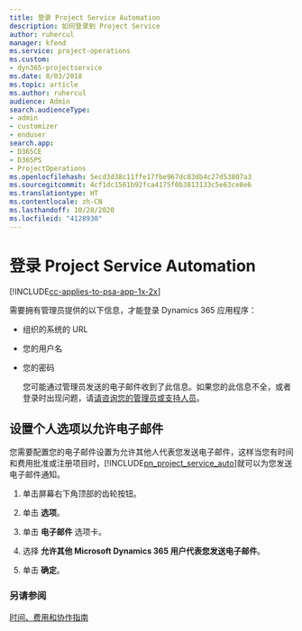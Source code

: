 ```yaml
---
title: 登录 Project Service Automation
description: 如何登录到 Project Service
author: ruhercul
manager: kfend
ms.service: project-operations
ms.custom:
- dyn365-projectservice
ms.date: 8/03/2018
ms.topic: article
ms.author: ruhercul
audience: Admin
search.audienceType:
- admin
- customizer
- enduser
search.app:
- D365CE
- D365PS
- ProjectOperations
ms.openlocfilehash: 5ecd3d38c11ffe17fbe967dc83db4c27d53807a3
ms.sourcegitcommit: 4cf1dc1561b92fca4175f0b3813133c5e63ce8e6
ms.translationtype: HT
ms.contentlocale: zh-CN
ms.lasthandoff: 10/28/2020
ms.locfileid: "4128930"
---
```

# <a name="sign-in-to-project-service-automation"></a>登录 Project Service Automation

[!INCLUDE[cc-applies-to-psa-app-1x-2x](../includes/cc-applies-to-psa-app-1x-2x.md)]

需要拥有管理员提供的以下信息，才能登录 Dynamics 365 应用程序：  
  
- 组织的系统的 URL  
  
- 您的用户名  
  
- 您的密码  
  
  您可能通过管理员发送的电子邮件收到了此信息。如果您的此信息不全，或者登录时出现问题，请[请咨询您的管理员或支持人员](https://docs.microsoft.com/dynamics365/customerengagement/on-premises/basics/find-administrator-support)。  
  
## <a name="set-your-personal-options-to-allow-email"></a>设置个人选项以允许电子邮件  
 您需要配置您的电子邮件设置为允许其他人代表您发送电子邮件，这样当您有时间和费用批准或注册项目时，[!INCLUDE[pn_project_service_auto](../includes/pn-project-service-auto.md)]就可以为您发送电子邮件通知。  
  
1.  单击屏幕右下角顶部的齿轮按钮。  
  
2.  单击 **选项**。  
  
3.  单击 **电子邮件** 选项卡。  
  
4.  选择 **允许其他 Microsoft Dynamics 365 用户代表您发送电子邮件**。  
  
5.  单击 **确定**。  
  
### <a name="see-also"></a>另请参阅  
 [时间、费用和协作指南](../psa/time-expense-collaboration-guide.md)
